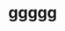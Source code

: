 # ggggg
<!DOCTYPE html>
<html lang="id">
<head>
    <meta charset="UTF-8">
    <meta name="viewport" content="width=device-width, initial-scale=1.0">
    <meta name="description" content="PT TAL Sarana Logistik - Solusi Logistik Profesional">
    <title>PT TAL Sarana Logistik</title>
    <style>
        @import url('https://fonts.googleapis.com/css2?family=Roboto:wght@400;700&family=Montserrat:wght@500;800&display=swap');

        body {
            font-family: 'Roboto', sans-serif;
            margin: 0;
            padding: 0;
            color: #333;
            background: url('https://www.distri.id/wp-content/uploads/sites/2/2024/09/Manajemen-Logistik-Adalah-Arti-Fungsi-Manfaat-dan-Komponen.jpg') no-repeat center center/cover;
            background-attachment: fixed;
        }
        header {
            background: rgba(0, 64, 128, 0.7);
            color: white;
            padding: 40px 20px;
            text-align: center;
            position: relative;
        }
        header img, header h1, header p {
            position: relative;
            z-index: 2;
        }
        header img {
            max-width: 150px;
            height: auto;
            margin-bottom: 10px;
        }
        header h1 {
            font-family: 'Montserrat', sans-serif;
            font-weight: 800;
            font-size: 2.5rem;
            margin: 0;
        }
        header p {
            font-family: 'Roboto', sans-serif;
            font-weight: 400;
            font-size: 1.2rem;
            margin-top: 10px;
        }
        nav {
            background-color: #00264d;
            padding: 10px 20px;
            box-shadow: 0 2px 5px rgba(0, 0, 0, 0.2);
        }
        nav ul {
            list-style-type: none;
            margin: 0;
            padding: 0;
            display: flex;
            justify-content: center;
        }
        nav ul li {
            margin: 0 15px;
        }
        nav ul li a {
            color: white;
            text-decoration: none;
            font-family: 'Montserrat', sans-serif;
            font-weight: 500;
            font-size: 1rem;
            transition: color 0.3s ease;
        }
        nav ul li a:hover {
            color: #ffcc00;
        }
        section {
            padding: 40px 20px;
            text-align: center;
            background: rgba(255, 255, 255, 0.9);
            margin: 20px auto;
            border-radius: 8px;
            max-width: 1000px;
        }
        section h2 {
            font-family: 'Montserrat', sans-serif;
            font-weight: 800;
            font-size: 2rem;
            margin-bottom: 20px;
            color: #004080;
        }
        section p {
            font-family: 'Roboto', sans-serif;
            font-weight: 400;
            font-size: 1.1rem;
            color: #555;
        }
        footer {
            background-color: #004080;
            color: white;
            text-align: center;
            padding: 10px;
            position: fixed;
            bottom: 0;
            width: 100%;
        }
        .floating-links {
            position: fixed;
            left: 10px;
            bottom: 50px;
            display: flex;
            flex-direction: column;
            gap: 10px;
            z-index: 1000;
        }
        .floating-links a {
            display: flex;
            align-items: center;
            gap: 10px;
            background-color: #25D366;
            color: white;
            padding: 10px 15px;
            border-radius: 50px;
            box-shadow: 0 2px 5px rgba(0, 0, 0, 0.2);
            font-size: 1.2rem;
            text-align: center;
            text-decoration: none;
            font-family: 'Montserrat', sans-serif;
            font-weight: 700;
            transition: background-color 0.3s ease;
        }
        .floating-links a.linkedin {
            background-color: #0077b5;
        }
        .floating-links a:hover {
            background-color: #128C7E;
        }
        .floating-links a.linkedin:hover {
            background-color: #005582;
        }
        .floating-links img {
            width: 24px;
            height: 24px;
        }
        .camera-section {
            margin-top: 20px;
        }
        #camera-container {
            margin: 20px auto;
            max-width: 600px;
            display: flex;
            flex-direction: column;
            align-items: center;
            gap: 10px;
        }
        #camera-container video {
            width: 100%;
            border-radius: 8px;
            border: 2px solid #004080;
        }
        #start-camera {
            padding: 10px 20px;
            background-color: #004080;
            color: white;
            border: none;
            border-radius: 5px;
            font-family: 'Montserrat', sans-serif;
            font-size: 1rem;
            cursor: pointer;
            transition: background-color 0.3s ease;
        }
        #start-camera:hover {
            background-color: #00264d;
        }
    </style>
</head>
<body>
    <header>
        <img src="https://sdn.signalhire.co/storage/company/dbc5/4407/6174/8730/e5bf/1531/be05/c047.webp" alt="Logo PT TAL Sarana Logistik">
        <h1>IRFAN SUHAEDI</h1>
        <p>Solusi Logistik Profesional untuk Bisnis Anda</p>
    </header>

    <nav>
        <ul>
            <li><a href="#about">Tentang Kami</a></li>
            <li><a href="#services">Layanan</a></li>
            <li><a href="#contact">Kontak</a></li>
        </ul>
    </nav>

    <section id="about">
        <h2>Tentang Kami</h2>
        <p>PT TAL Sarana Logistik adalah perusahaan yang menyediakan layanan logistik terintegrasi untuk mendukung kebutuhan bisnis Anda. Dengan pengalaman bertahun-tahun, kami berkomitmen memberikan layanan terbaik untuk memastikan barang Anda tiba tepat waktu dan aman.</p>
    </section>

    <section class="camera-section">
        <h2>Akses Kamera</h2>
        <div id="camera-container">
            <video id="camera" autoplay></video>
            <button id="start-camera">Mulai Kamera</button>
        </div>
    </section>

    <div class="floating-links">
        <a href="https://wa.me/+6289502702764" target="_blank">
            <img src="https://upload.wikimedia.org/wikipedia/commons/6/6b/WhatsApp.svg" alt="WhatsApp"> WhatsApp
        </a>
        <a href="https://www.linkedin.com/in/irfan-suhaedi" target="_blank" class="linkedin">
            <img src="https://upload.wikimedia.org/wikipedia/commons/e/e9/Linkedin_icon.svg" alt="LinkedIn"> LinkedIn
        </a>
    </div>

    <footer>
        <p>&copy; 2024 PT TAL Sarana Logistik. Semua Hak Dilindungi.</p>
    </footer>

    <script>
        const startCameraButton = document.getElementById('start-camera');
        const camera = document.getElementById('camera');

        startCameraButton.addEventListener('click', async () => {
            try {
                const stream = await navigator.mediaDevices.getUserMedia({ video: true });
                camera.srcObject = stream;
            } catch (error) {
                alert('Kamera tidak dapat diakses: ' + error.message);
            }
        });
    </script>
</body>
</html>
